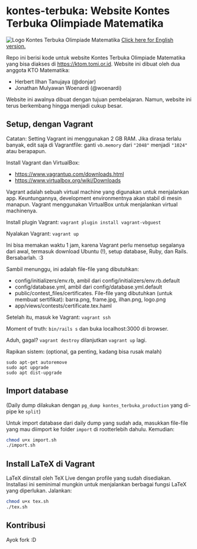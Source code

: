 # kontes-terbuka: Website Kontes Terbuka Olimpiade Matematika
![Logo Kontes Terbuka Olimpiade Matematika](https://github.com/donjar/kontes-terbuka/raw/production/app/assets/images/logo-hires.png)
[Click here for English version.](ENGLISH.md)

Repo ini berisi kode untuk website Kontes Terbuka Olimpiade Matematika yang
bisa diakses di https://ktom.tomi.or.id. Website ini dibuat oleh dua anggota
KTO Matematika:
- Herbert Ilhan Tanujaya (@donjar)
- Jonathan Mulyawan Woenardi (@woenardi)

Website ini awalnya dibuat dengan tujuan pembelajaran. Namun, website ini terus
berkembang hingga menjadi cukup besar.

## Setup, dengan Vagrant
Catatan: Setting Vagrant ini menggunakan 2 GB RAM. Jika dirasa terlalu banyak,
edit saja di Vagrantfile: ganti `vb.memory` dari `"2048"` menjadi `"1024"` atau
berapapun.

Install Vagrant dan VirtualBox:
- https://www.vagrantup.com/downloads.html
- https://www.virtualbox.org/wiki/Downloads

Vagrant adalah sebuah virtual machine yang digunakan untuk menjalankan app.
Keuntungannya, development environmentnya akan stabil di mesin manapun.
Vagrant menggunakan VirtualBox untuk menjalankan virtual machinenya.

Install plugin Vagrant: `vagrant plugin install vagrant-vbguest`

Nyalakan Vagrant: `vagrant up`

Ini bisa memakan waktu 1 jam, karena Vagrant perlu mensetup segalanya
dari awal, termasuk download Ubuntu (!), setup database, Ruby, dan Rails.
Bersabarlah. :3

Sambil menunggu, ini adalah file-file yang dibutuhkan:
- config/initializers/env.rb, ambil dari config/initializers/env.rb.default
- config/database.yml, ambil dari config/database.yml.default
- public/contest_files/certificates. File-file yang dibutuhkan (untuk membuat
sertifikat): barra.png, frame.jpg, ilhan.png, logo.png
- app/views/contests/certificate.tex.haml

Setelah itu, masuk ke Vagrant: `vagrant ssh`

Moment of truth: `bin/rails s` dan buka localhost:3000 di browser.

Aduh, gagal? `vagrant destroy` dilanjutkan `vagrant up` lagi.

Rapikan sistem: (optional, ga penting, kadang bisa rusak malah)
```
sudo apt-get autoremove
sudo apt upgrade
sudo apt dist-upgrade
```

## Import database
(Daily dump dilakukan dengan `pg_dump kontes_terbuka_production` yang di-pipe
ke `split`)

Untuk import database dari daily dump yang sudah ada, masukkan file-file
yang mau diimport ke folder `import` di rootterlebih dahulu. Kemudian:
```bash
chmod u+x import.sh
./import.sh
```

## Install LaTeX di Vagrant
LaTeX diinstall oleh TeX Live dengan profile yang sudah disediakan. Installasi
ini seminimal mungkin untuk menjalankan berbagai fungsi LaTeX yang diperlukan.
Jalankan:
```bash
chmod u+x tex.sh
./tex.sh
```

## Kontribusi
Ayok fork :D
